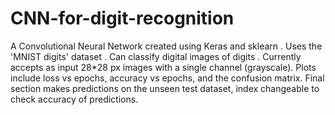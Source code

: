 # CNN-for-digit-recognition
A Convolutional Neural Network created using Keras and sklearn . Uses the 'MNIST digits' dataset . Can classify digital images of digits . Currently accepts as input 28*28 px images with a single channel (grayscale). Plots include loss vs epochs, accuracy vs epochs, and the confusion matrix. Final section makes predictions on the unseen test dataset, index changeable to check accuracy of predictions.  
